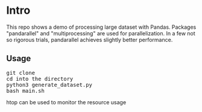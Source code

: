 # Intro
This repo shows a demo of processing large dataset with Pandas. Packages "pandarallel" and "multiprocessing" are used for parallelization. In a few not so rigorous trials, pandarallel achieves slightly better performance.

## Usage
<pre>
git clone
cd into the directory
python3 generate_dataset.py
bash main.sh
</pre>

htop can be used to monitor the resource usage